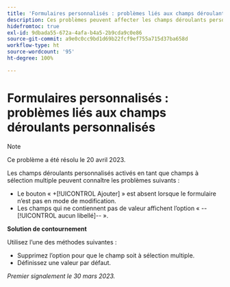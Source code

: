 ```yaml
---
title: 'Formulaires personnalisés : problèmes liés aux champs déroulants personnalisés'
description: Ces problèmes peuvent affecter les champs déroulants personnalisés activés en tant que champs à sélection multiple.
hidefromtoc: true
exl-id: 9dbada55-672a-4afa-b4a5-2b9cda9c0e86
source-git-commit: a9e0c0cc9bd1d69b22fcf9ef755a715d37ba658d
workflow-type: ht
source-wordcount: '95'
ht-degree: 100%

---
```


# Formulaires personnalisés : problèmes liés aux champs déroulants personnalisés

>[!NOTE]
>
>Ce problème a été résolu le 20 avril 2023.

Les champs déroulants personnalisés activés en tant que champs à sélection multiple peuvent connaître les problèmes suivants :

* Le bouton « +[!UICONTROL Ajouter] » est absent lorsque le formulaire n’est pas en mode de modification.
* Les champs qui ne contiennent pas de valeur affichent l’option « --[!UICONTROL aucun libellé]-- ».

**Solution de contournement**

Utilisez l’une des méthodes suivantes :

* Supprimez l’option pour que le champ soit à sélection multiple.
* Définissez une valeur par défaut.

_Premier signalement le 30 mars 2023._
